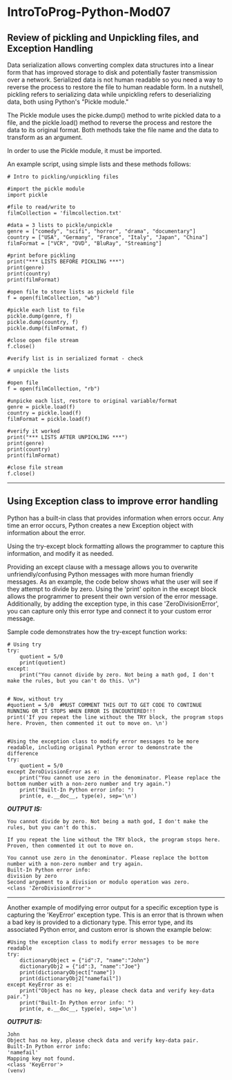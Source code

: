 # IntroToProg-Python-Mod07
## Review of pickling and Unpickling files, and Exception Handling

 Data serialization allows converting complex data structures into a linear form that has improved storage to disk and potentially faster transmission over a network. Serialized data is not human readable so you need a way to reverse the process to restore the file to human readable form. In a nutshell, pickling refers to serializing data while unpickling refers to deserializing data, both using Python's "Pickle module."

 The Pickle module uses the picke.dump() method to write pickled data to a file, and the pickle.load() method to reverse the process and restore the data to its original format. Both methods take the file name and the data to transform as an argument.

 In order to use the Pickle module, it must be imported. 

 An example script, using simple lists and these methods follows:

```
# Intro to pickling/unpickling files

#import the pickle module
import pickle

#file to read/write to
filmCollection = 'filmcollection.txt'

#data = 3 lists to pickle/unpickle
genre = ["comedy", "scifi", "horror", "drama", "documentary"]
country = ["USA", "Germany", "France", "Italy", "Japan", "China"]
filmFormat = ["VCR", "DVD", "BluRay", "Streaming"]

#print before pickling
print("*** LISTS BEFORE PICKLING ***")
print(genre)
print(country)
print(filmFormat)

#open file to store lists as pickeld file
f = open(filmCollection, "wb")

#pickle each list to file
pickle.dump(genre, f)
pickle.dump(country, f)
pickle.dump(filmFormat, f)

#close open file stream
f.close()

#verify list is in serialized format - check

# unpickle the lists

#open file
f = open(filmCollection, "rb")

#unpicke each list, restore to original variable/format
genre = pickle.load(f)
country = pickle.load(f)
filmFormat = pickle.load(f)

#verify it worked
print("*** LISTS AFTER UNPICKLING ***")
print(genre)
print(country)
print(filmFormat)

#close file stream
f.close()
```

---

## Using Exception class to improve error handling
Python has a built-in class that provides information when errors occur. Any time an error occurs, Python creates a new Exception object with information about the error.

Using the try-except block formatting allows the programmer to capture this information, and modify it as needed.

Providing an except clause with a message allows you to overwrite unfriendly/confusing Python messages with more human friendly messages. As an example, the code below shows what the user will see if they attempt to divide by zero. Using the 'print' opiton in the except block allows the programmer to present their own version of the error message. Additionally, by adding the exception type, in this case 'ZeroDivisionError', you can capture only this error type and connect it to your custom error message.

Sample code demonstrates how the try-except function works:

```
# Using try
try:
    quotient = 5/0
    print(quotient)
except:
    print("You cannot divide by zero. Not being a math god, I don't make the rules, but you can't do this. \n")


# Now, without try
#quotient = 5/0  #MUST COMMENT THIS OUT TO GET CODE TO CONTINUE RUNNING OR IT STOPS WHEN ERROR IS ENCOUNTERED!!!
print('If you repeat the line without the TRY block, the program stops here. Proven, then commented it out to move on. \n')


#Using the exception class to modify error messages to be more readable, including original Python error to demonstrate the difference
try:    
    quotient = 5/0
except ZeroDivisionError as e:
    print("You cannot use zero in the denominator. Please replace the bottom number with a non-zero number and try again.")
    print("Built-In Python error info: ")
    print(e, e.__doc__, type(e), sep='\n')
```

***OUTPUT IS:***
```
You cannot divide by zero. Not being a math god, I don't make the rules, but you can't do this.

If you repeat the line without the TRY block, the program stops here. Proven, then commented it out to move on.

You cannot use zero in the denominator. Please replace the bottom number with a non-zero number and try again.
Built-In Python error info:
division by zero
Second argument to a division or modulo operation was zero.
<class 'ZeroDivisionError'>
```

---

Another example of modifying error output for a specific exception type is capturing the 'KeyError' exception type. This is an error that is thrown when a bad key is provided to a dictionary type. This error type, and its associated Python error, and custom error is shown the example below:

```
#Using the exception class to modify error messages to be more readable
try:    
    dictionaryObject = {"id":7, "name":"John"}
    dictionaryObj2 = {"id":3, "name":"Joe"}
    print(dictionaryObject["name"])
    print(dictionaryObj2["namefail"])
except KeyError as e:
    print("Object has no key, please check data and verify key-data pair.")
    print("Built-In Python error info: ")
    print(e, e.__doc__, type(e), sep='\n')
```

***OUTPUT IS:***
```
John
Object has no key, please check data and verify key-data pair.
Built-In Python error info:
'namefail'
Mapping key not found.
<class 'KeyError'>
(venv)
```